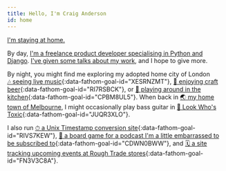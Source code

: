 ```yaml
---
title: Hello, I'm Craig Anderson
id: home
---
```


[I'm staying at home.](/lockdown)

By day, [I'm a freelance product developer specialising in Python and Django](/work). [I've given some talks about my work](/talks), and I hope to give more.

By night, you might find me exploring my adopted home city of London [🎶 seeing live music](https://www.songkick.com/users/craigeanderson){:data-fathom-goal-id="XESRNZMT"}, [🍻 enjoying craft beer](https://untappd.com/user/craiganderson){:data-fathom-goal-id="RI7RSBCK"}, or [🥦 playing around in the kitchen](https://www.pinterest.co.uk/craiga/things-i-cooked-that-were-great/){:data-fathom-goal-id="CPBM8UL5"}. When back in [🌏 my home town of Melbourne](/melbourne), I might occasionally play bass guitar in [🎸 Look Who's Toxic](http://lookwhostoxic.com){:data-fathom-goal-id="JUQR3XLO"}.

I also run [⏱ a Unix Timestamp conversion site](https://www.unixtimesta.mp){:data-fathom-goal-id="RIVS7KEW"}, [🎲 a board game for a podcast I'm a little embarrassed to be subscribed to](http://gagh.biz/game){:data-fathom-goal-id="CDWN0BWW"}, and [🗓 a site tracking upcoming events at Rough Trade stores](https://rough-trade-calendars.craiga.id.au){:data-fathom-goal-id="FN3V3C8A"}.
